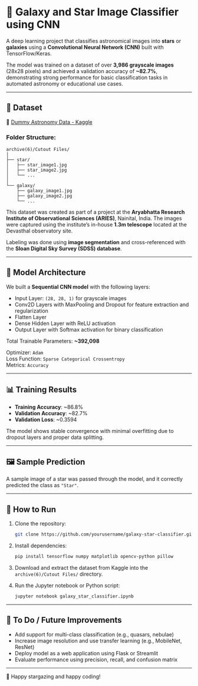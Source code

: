 # 🌌 Galaxy and Star Image Classifier using CNN

A deep learning project that classifies astronomical images into **stars** or **galaxies** using a **Convolutional Neural Network (CNN)** built with TensorFlow/Keras.

The model was trained on a dataset of over **3,986 grayscale images** (28x28 pixels) and achieved a validation accuracy of **~82.7%**, demonstrating strong performance for basic classification tasks in automated astronomy or educational use cases.

---

## 📁 Dataset

🔗 [Dummy Astronomy Data - Kaggle](https://www.kaggle.com/datasets/divyansh22/dummy-astronomy-data)

### Folder Structure:
```
archive(6)/Cutout Files/
│
├── star/
│   ├── star_image1.jpg
│   ├── star_image2.jpg
│   └── ...
│
└── galaxy/
    ├── galaxy_image1.jpg
    ├── galaxy_image2.jpg
    └── ...
```

This dataset was created as part of a project at the **Aryabhatta Research Institute of Observational Sciences (ARIES)**, Nainital, India. The images were captured using the institute’s in-house **1.3m telescope** located at the Devasthal observatory site.

Labeling was done using **image segmentation** and cross-referenced with the **Sloan Digital Sky Survey (SDSS) database**.

---

## 🧠 Model Architecture

We built a **Sequential CNN model** with the following layers:

- Input Layer: `(28, 28, 1)` for grayscale images  
- Conv2D Layers with MaxPooling and Dropout for feature extraction and regularization  
- Flatten Layer  
- Dense Hidden Layer with ReLU activation  
- Output Layer with Softmax activation for binary classification  

Total Trainable Parameters: **~392,098**

Optimizer: `Adam`  
Loss Function: `Sparse Categorical Crossentropy`  
Metrics: `Accuracy`

---

## 📊 Training Results

- **Training Accuracy**: ~86.8%
- **Validation Accuracy**: ~82.7%
- **Validation Loss**: ~0.3594

The model shows stable convergence with minimal overfitting due to dropout layers and proper data splitting.

---

## 🖼️ Sample Prediction

A sample image of a star was passed through the model, and it correctly predicted the class as `"Star"`.

---

## 🚀 How to Run

1. Clone the repository:
   ```bash
   git clone https://github.com/yourusername/galaxy-star-classifier.git
   ```

2. Install dependencies:
   ```bash
   pip install tensorflow numpy matplotlib opencv-python pillow
   ```

3. Download and extract the dataset from Kaggle into the `archive(6)/Cutout Files/` directory.

4. Run the Jupyter notebook or Python script:
   ```bash
   jupyter notebook galaxy_star_classifier.ipynb
   ```

---

## 📝 To Do / Future Improvements

- Add support for multi-class classification (e.g., quasars, nebulae)
- Increase image resolution and use transfer learning (e.g., MobileNet, ResNet)
- Deploy model as a web application using Flask or Streamlit
- Evaluate performance using precision, recall, and confusion matrix
---
🌟 Happy stargazing and happy coding!
